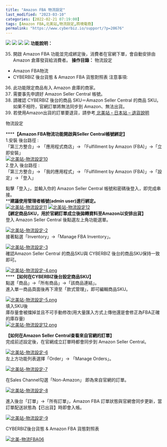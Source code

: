 ```yaml
---
title: "Amazon FBA 物流設定"
last_modified: "2023-03-10"
categories: [2022-02-21 07:19:00]
tags: [Amazon FBA,北美站,物流設定,跨境電商]
permalink: "https://www.cyberbiz.io/support/?p=20676"
---
```


![](https://www.cyberbiz.io/support/wp-content/uploads/2021/09/wp-主視覺bar-1024x321.png) ![](https://www.cyberbiz.io/support/wp-content/uploads/適用站別.png) [![](https://www.cyberbiz.io/support/wp-content/uploads/北美站.png)](https://www.cyberbiz.io/support/?page_id=32080)
[![](https://www.cyberbiz.io/support/wp-content/uploads/日本站.png)](https://www.cyberbiz.io/support/?page_id=33456)
**功能說明：**  

35. 開啟 Amazon FBA 功能並完成綁定後，消費者在官網下單，會自動安排由 Amazon 倉庫發貨給消費者。
**操作目錄：** 物流設定

* Amazon FBA物流 
* CYBERBIZ 後台貨態 & Amazon FBA 貨態對照表 
注意事項:  

36. 此功能限定商品有入 Amazon 倉庫的商家。
37. 需要事先申請好 Amazon Seller Central 帳號。
38. 請確認 CYBERBIZ 後台的商品 SKU＝Amazon Seller Central 的商品 SKU。如果不相符，官網訂單將無法同步到 Amazon、無法出貨。 
39. 若使用Amazon出貨的訂單要退貨，請參考[ 北美站・日本站 – 退貨說明](https://www.cyberbiz.io/support/?p=30948)


物流設定  

******【Amazon FBA物流功能開啟與Seller Central帳號綁定】**  
1.安裝 後台路徑 :  
「第三方整合」→ 「應用程式商店」→ 「Fulfillment by Amazon (FBA)」→「立即安裝」  
[![北美站-物流設定10](https://www.cyberbiz.io/support/wp-content/uploads/北美站-物流設定10.png)](https://www.cyberbiz.io/support/wp-content/uploads/北美站-物流設定10.png)  
2.登入 後台路徑 :  
「第三方整合」→ 「我的應用程式」→ 「Fulfillment by Amazon (FBA)」→「設定」→「登入」  

點擊「登入」，並輸入你的 Amazon Seller Central 帳號和密碼後登入，即完成串接。  
****建議使用管理者帳號(admin user)進行綁定。**  
[![北美站-物流設定11](https://www.cyberbiz.io/support/wp-content/uploads/北美站-物流設定11.png)](https://www.cyberbiz.io/support/wp-content/uploads/北美站-物流設定11.png) [![北美站-物流設定12](https://www.cyberbiz.io/support/wp-content/uploads/北美站-物流設定12.png)](https://www.cyberbiz.io/support/wp-content/uploads/北美站-物流設定12.png)  
**【綁定商品SKU，用於官網訂單成立後拋轉資料至Amazon以安排出貨】**  
登入 Amazon Seller Central 後點選左上角功能選單。  

[![北美站-物流設定-2](https://www.cyberbiz.io/support/wp-content/uploads/北美站-物流設定-2.png)](https://www.cyberbiz.io/support/wp-content/uploads/北美站-物流設定-2.png)  
接著點選「Inventory」→「Manage FBA Inventory」。  

[![北美站-物流設定-3](https://www.cyberbiz.io/support/wp-content/uploads/北美站-物流設定-3.png)](https://www.cyberbiz.io/support/wp-content/uploads/北美站-物流設定-3.png)  
確認Amazon Seller Central 的商品SKU與 CYBERBIZ 後台的商品SKU保持一致即可。  

[![北美站-物流設定-4.png](https://www.cyberbiz.io/support/wp-content/uploads/北美站-物流設定-4.png)](https://www.cyberbiz.io/support/wp-content/uploads/北美站-物流設定-4.png)  
******【如何在CYBERBIZ後台設定商品SKU】**  
點選「商品」→「所有商品」→「該商品連結」。  
進入單一商品頁面後再下滑至「款式管理」，即可編輯商品SKU。  

[![北美站-物流設定-5.png](https://www.cyberbiz.io/support/wp-content/uploads/北美站-物流設定-5.png)](https://www.cyberbiz.io/support/wp-content/uploads/北美站-物流設定-5.png)  
填入SKU後  
庫存量會被擋掉並且不可手動修改(用大量匯入方式上傳他還是會修正為FBA正確的庫存量)  
[![北美站-物流設定12.png](https://www.cyberbiz.io/support/wp-content/uploads/北美站-物流設定13.png)](https://www.cyberbiz.io/support/wp-content/uploads/北美站-物流設定13.png)  

**【如何在Amazon Seller Central查看來自官網的訂單】**  
完成前述設定後，在官網成立訂單時都會同步到 Amazon Seller Central。  

[![北美站-物流設定-6](https://www.cyberbiz.io/support/wp-content/uploads/北美站-物流設定-6.png)](https://www.cyberbiz.io/support/wp-content/uploads/北美站-物流設定-6.png)  
左上方功能列表選擇「Order」→ 「Manage Orders」。  

[![北美站-物流設定-7](https://www.cyberbiz.io/support/wp-content/uploads/北美站-物流設定-7.png)](https://www.cyberbiz.io/support/wp-content/uploads/北美站-物流設定-7.png)  

在Sales Channel勾選「Non-Amazon」 即為來自官網的訂單。  

[![北美站-物流設定-8](https://www.cyberbiz.io/support/wp-content/uploads/北美站-物流設定-8.png)](https://www.cyberbiz.io/support/wp-content/uploads/北美站-物流設定-8.png)  

進入後台「訂單」→「所有訂單」，Amazon FBA 訂單狀態與官網會同步更新，當訂單配送狀態為【已出貨】時即會入帳。  

[![北美站-物流設定-9](https://www.cyberbiz.io/support/wp-content/uploads/北美站-物流設定-9.png)](https://www.cyberbiz.io/support/wp-content/uploads/北美站-物流設定-9.png)  

CYBERBIZ後台貨態 & Amazon FBA 貨態對照表  

[![北美-物流FBA06](https://www.cyberbiz.io/support/wp-content/uploads/2021/09/北美-物流FBA06.png)](https://www.cyberbiz.io/support/wp-content/uploads/2021/09/北美-物流FBA06.png)

